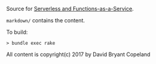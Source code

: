 Source for [Serverless and Functions-as-a-Service](https://what-problem-does-it-solve.com/serverless/index.html).

`markdown/` contains the content.

To build:

```
> bundle exec rake
```

All content is copyright(c) 2017 by David Bryant Copeland
